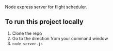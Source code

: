 Node express server for flight scheduler.

## To run this project locally

1. Clone the repo
2. Go to the direction from your command window
3. `node server.js`
